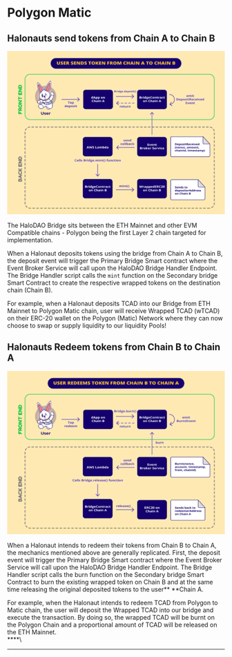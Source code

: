 # Polygon Matic

## **Halonauts send tokens from Chain A to Chain B**

![](<../../.gitbook/assets/Bridge_SendsAtoB (1).png>)

The HaloDAO Bridge sits between the ETH Mainnet and other EVM Compatible chains - Polygon being the first Layer 2 chain targeted for implementation.

When a Halonaut deposits tokens using the bridge from Chain A to Chain B, the deposit event will trigger the Primary Bridge Smart contract where the Event Broker Service will call upon the HaloDAO Bridge Handler Endpoint. The Bridge Handler script calls the `mint` function on the Secondary bridge Smart Contract to create the respective wrapped tokens on the destination chain (Chain B).

For example, when a Halonaut deposits TCAD into our Bridge from ETH Mainnet to Polygon Matic chain, user will receive Wrapped TCAD (wTCAD) on their ERC-20 wallet on the Polygon (Matic) Network where they can now choose to swap or supply liquidity to our liquidity Pools!

## **Halonauts Redeem tokens from Chain B to Chain A**

![](<../../.gitbook/assets/Bridge_RedeemsBtoA (1).png>)

When a Halonaut intends to redeem their tokens from Chain B to Chain A, the mechanics mentioned above are generally replicated. First, the deposit event will trigger the Primary Bridge Smart contract where the Event Broker Service will call upon the HaloDAO Bridge Handler Endpoint. The Bridge Handler script calls the burn function on the Secondary bridge Smart Contract to burn the existing wrapped token on Chain B and at the same time releasing the original deposited tokens to the user** **Chain A.

For example, when the Halonaut intends to redeem TCAD from Polygon to Matic chain, the user will deposit the Wrapped TCAD into our bridge and execute the transaction. By doing so, the wrapped TCAD will be burnt on the Polygon Chain and a proportional amount of TCAD will be released on the ETH Mainnet.\
****\
****





